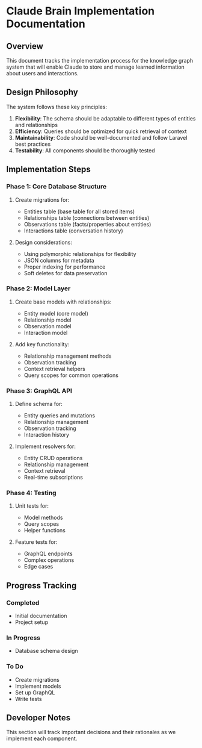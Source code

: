 # Claude Brain Implementation Documentation

## Overview
This document tracks the implementation process for the knowledge graph system that will enable Claude to store and manage learned information about users and interactions.

## Design Philosophy
The system follows these key principles:
1. **Flexibility**: The schema should be adaptable to different types of entities and relationships
2. **Efficiency**: Queries should be optimized for quick retrieval of context
3. **Maintainability**: Code should be well-documented and follow Laravel best practices
4. **Testability**: All components should be thoroughly tested

## Implementation Steps

### Phase 1: Core Database Structure
1. Create migrations for:
   - Entities table (base table for all stored items)
   - Relationships table (connections between entities)
   - Observations table (facts/properties about entities)
   - Interactions table (conversation history)

2. Design considerations:
   - Using polymorphic relationships for flexibility
   - JSON columns for metadata
   - Proper indexing for performance
   - Soft deletes for data preservation

### Phase 2: Model Layer
1. Create base models with relationships:
   - Entity model (core model)
   - Relationship model
   - Observation model
   - Interaction model

2. Add key functionality:
   - Relationship management methods
   - Observation tracking
   - Context retrieval helpers
   - Query scopes for common operations

### Phase 3: GraphQL API
1. Define schema for:
   - Entity queries and mutations
   - Relationship management
   - Observation tracking
   - Interaction history

2. Implement resolvers for:
   - Entity CRUD operations
   - Relationship management
   - Context retrieval
   - Real-time subscriptions

### Phase 4: Testing
1. Unit tests for:
   - Model methods
   - Query scopes
   - Helper functions

2. Feature tests for:
   - GraphQL endpoints
   - Complex operations
   - Edge cases

## Progress Tracking

### Completed
- Initial documentation
- Project setup

### In Progress
- Database schema design

### To Do
- Create migrations
- Implement models
- Set up GraphQL
- Write tests

## Developer Notes
This section will track important decisions and their rationales as we implement each component.